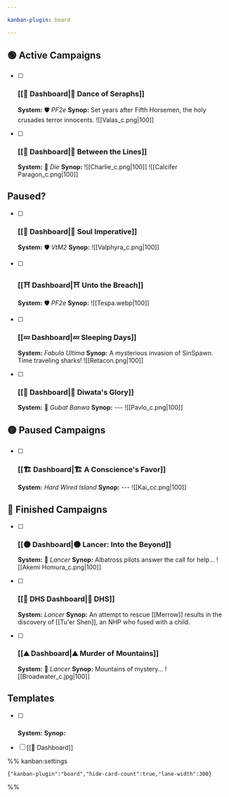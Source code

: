 ```yaml
---

kanban-plugin: board

---
```


## 🟢 Active Campaigns

- [ ] ### [[👼 Dashboard|👼 Dance of Seraphs]]
	**System:** 🛡️ *PF2e*
	**Synop:** Set years after Fifth Horsemen, the holy crusades terror innocents.
	![[Valas_c.png|100]]
- [ ] ### [[🎲 Dashboard|🎲 Between the Lines]] 
	**System:** 🎲 *Die*
	**Synop:**
	![[Charlie_c.png|100]] ![[Calcifer Paragon_c.png|100]]


## Paused?

- [ ] ### [[👻 Dashboard|👻 Soul Imperative]]
	**System:** 🛡️ *VtM2*
	**Synop:**
	![[Valphyra_c.png|100]]
- [ ] ### [[⛩️ Dashboard|⛩️ Unto the Breach]]
	**System:** 🛡️ *PF2e*
	**Synop:**
	![[Tespa.webp|100]]
- [ ] ### [[💤 Dashboard|💤 Sleeping Days]]
	**System:** *Fabula Ultima*
	**Synop:** A mysterious invasion of SinSpawn. Time traveling sharks!
	![[Retacon.png|100]]
- [ ] ### [[🎏 Dashboard|🎏 Diwata's Glory]]
	**System:** 🎏 *Gubat Banwa*
	**Synop:** ---
	![[Pavlo_c.png|100]]


## 🟡 Paused Campaigns

- [ ] ### [[🏗 Dashboard|🏗 A Conscience's Favor]]
	**System:** *Hard Wired Island*
	**Synop:** ---
	![[Kai_cc.png|100]]


## 🏁 Finished Campaigns

- [ ] ### [[🌑 Dashboard|🌑 Lancer: Into the Beyond]]
	**System:** 🤖 *Lancer*
	**Synop:** Albatross pilots answer the call for help...
	![[Akemi Homura_c.png|100]]
- [ ] ###  [[🔫 DHS Dashboard|🔫 DHS]]
	**System:** *Lancer*
	**Synop:** An attempt to rescue [[Merrow]] results in the discovery of [[Tu'er Shen]], an NHP who fused with a child.
- [ ] ### [[⛰️ Dashboard|⛰️ Murder of Mountains]]
	**System:** 🤖 *Lancer*
	**Synop:** Mountains of mystery...
	![[Broadwater_c.jpg|100]]


## Templates

- [ ] ###
	**System:** 
	**Synop:**
- [ ] [[🐌 Dashboard]]




%% kanban:settings
```
{"kanban-plugin":"board","hide-card-count":true,"lane-width":300}
```
%%